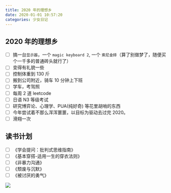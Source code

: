 ```yaml
---
title: 2020 年的理想乡
date: 2020-01-01 10:57:20
categories: 少女日记
---
```


## 2020 年的理想乡

- [ ] 搞一台`显示器`，一个 `magic keyboard 2`, 一个 `索尼金砖`（算了别做梦了，随便买个一千多的普通砖头就行了）
- [ ] 变得有礼貌一些
- [ ] 控制体重到 130 斤
- [ ] 搬到公司附近，骑车 10 分钟上下班
- [ ] 学车，考驾照
   <!--more-->
- [ ] 每周 2 道 leetcode
- [ ] 日语 N3 等级考试
- [ ] 研究博弈论、心理学、PUA(纯好奇) 等花里胡哨的东西
- [ ] 今年尝试着不那么浑浑噩噩，以目标为驱动去过完 2020。
- [ ] 滑翔一次

## 读书计划

- [ ] 《学会提问：批判式思维指南》
- [ ] 《基本穿搭-适用一生的穿衣法则》
- [ ] 《非暴力沟通》
- [ ] 《颓废与沉默》
- [ ] 《被讨厌的勇气》

![](/images/奇迹和希望都在下水道.jpg)
